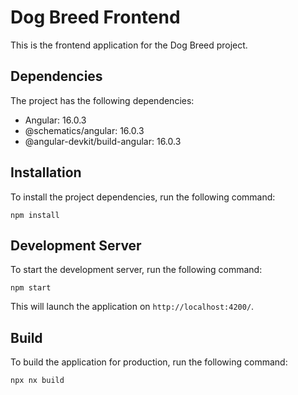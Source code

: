 # Dog Breed Frontend

This is the frontend application for the Dog Breed project.

## Dependencies

The project has the following dependencies:

- Angular: 16.0.3
- @schematics/angular: 16.0.3
- @angular-devkit/build-angular: 16.0.3

## Installation

To install the project dependencies, run the following command:

`npm install`

## Development Server

To start the development server, run the following command:

`npm start`

This will launch the application on `http://localhost:4200/`.

## Build

To build the application for production, run the following command:

`npx nx build`
